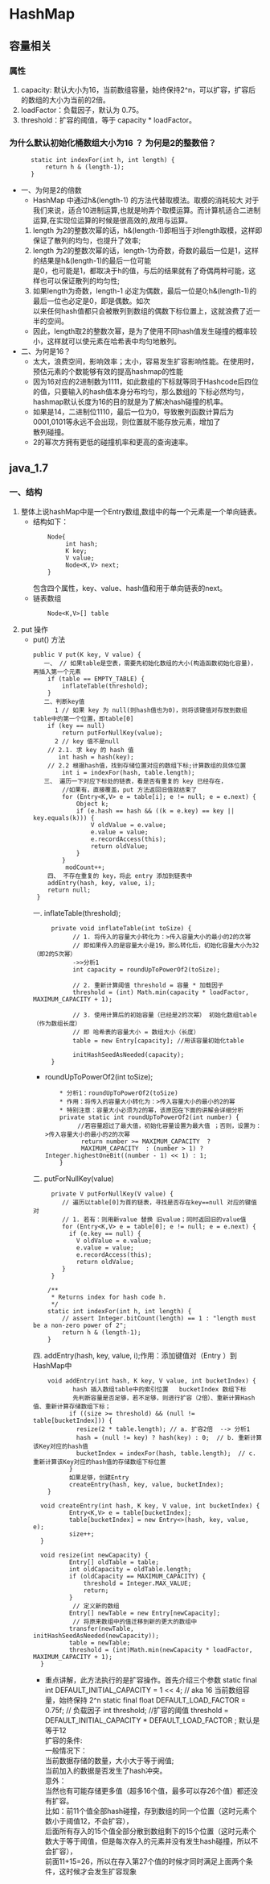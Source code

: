 # HashMap
## 容量相关
### 属性
  1. capacity: 默认大小为16，当前数组容量，始终保持2^n，可以扩容，扩容后的数组的大小为当前的2倍。
  2. loadFactor：负载因子，默认为 0.75。
  3. threshold：扩容的阈值，等于 capacity * loadFactor。
### 为什么默认初始化桶数组大小为16 ？ 为何是2的整数倍？
  ```
        static int indexFor(int h, int length) { 
            return h & (length-1);
        }
  ```
  - 一、为何是2的倍数
      - HashMap 中通过h&(length-1) 的方法代替取模法。取模的消耗较大
        对于我们来说，适合10进制运算,也就是哟弄个取模运算。而计算机适合二进制运算,在实现位运算的时候是很高效的,故用与运算。
      1. length 为2的整数次幂的话，h&(length-1)即相当于对length取模，这样即保证了散列的均匀，也提升了效率;   
      2. length 为2的整数次幂的话，length-1为奇数，奇数的最后一位是1，这样的结果是h&(length-1)的最后一位可能   
         是0，也可能是1，都取决于h的值，与后的结果就有了奇偶两种可能，这样也可以保证散列的均匀性;
      3. 如果length为奇数，length-1 必定为偶数，最后一位是0;h&(length-1)的最后一位也必定是0，即是偶数。如次  
         以来任何hash值都只会被散列到数组的偶数下标位置上，这就浪费了近一半的空间。
      - 因此，length取2的整数次幂，是为了使用不同hash值发生碰撞的概率较小，这样就可以使元素在哈希表中均匀地散列。   
  - 二、为何是16？   
      - 太大，浪费空间，影响效率；太小，容易发生扩容影响性能。在使用时，预估元素的个数能够有效的提高hashmap的性能
      - 因为16对应的2进制数为1111，如此数组的下标就等同于Hashcode后四位的值，只要输入的hash值本身分布均匀，那么数组的
        下标必然均匀，hashmap默认长度为16的目的就是为了解决hash碰撞的机率。
      - 如果是14，二进制位1110，最后一位为0，导致散列函数计算后为0001,0101等永远不会出现，则位置就不能存放元素，增加了   
        散列碰撞。
      - 2的幂次方拥有更低的碰撞机率和更高的查询速率。
## java_1.7
### 一、结构
  1. 整体上说hashMap中是一个Entry数组,数组中的每一个元素是一个单向链表。      
     - 结构如下：
         ```
             Node{
                  int hash;
                  K key;
                  V value;
                  Node<K,V> next;
             }
         ```
        包含四个属性，key、value、hash值和用于单向链表的next。
     - 链表数组
         ```
             Node<K,V>[] table
         ```
  2. put 操作
     - put() 方法
        ```
        public V put(K key, V value) {
           一、 // 如果table是空表，需要先初始化数组的大小(构造函数初始化容量)，再插入第一个元素
            if (table == EMPTY_TABLE) {
                inflateTable(threshold);
            }
           二、判断key值
              1 // 如果 key 为 null(则hash值也为0)，则将该键值对存放到数组table中的第一个位置，即table[0]
            if (key == null)
                return putForNullKey(value);
              2 // key 值不是null
            // 2.1. 求 key 的 hash 值
               int hash = hash(key);
            // 2.2 根据hash值，找到存储位置对应的数组下标;计算数组的具体位置
                int i = indexFor(hash, table.length);
           三、 遍历一下对应下标处的链表，看是否有重复的 key 已经存在，
                //如果有，直接覆盖，put 方法返回旧值就结束了
                for (Entry<K,V> e = table[i]; e != null; e = e.next) {
                    Object k;
                    if (e.hash == hash && ((k = e.key) == key || key.equals(k))) {
                        V oldValue = e.value;
                        e.value = value;
                        e.recordAccess(this);
                        return oldValue;
                    }
                }
                 modCount++;
            四、 不存在重复的 key，将此 entry 添加到链表中
            addEntry(hash, key, value, i);
            return null;
         }
        ```
        一. inflateTable(threshold);
        ```
             private void inflateTable(int toSize) {  
                   // 1. 将传入的容量大小转化为：>传入容量大小的最小的2的次幂
                   // 即如果传入的是容量大小是19，那么转化后，初始化容量大小为32（即2的5次幂）
                   ->>分析1
                   int capacity = roundUpToPowerOf2(toSize);   
                
                   // 2. 重新计算阈值 threshold = 容量 * 加载因子  
                   threshold = (int) Math.min(capacity * loadFactor, MAXIMUM_CAPACITY + 1);  
                
                   // 3. 使用计算后的初始容量（已经是2的次幂） 初始化数组table（作为数组长度）
                   // 即 哈希表的容量大小 = 数组大小（长度）
                   table = new Entry[capacity]; //用该容量初始化table  
                    
                   initHashSeedAsNeeded(capacity);  
             }  
        ```
          - roundUpToPowerOf2(int toSize);
            ```
                * 分析1：roundUpToPowerOf2(toSize)
                * 作用：将传入的容量大小转化为：>传入容量大小的最小的2的幂
                * 特别注意：容量大小必须为2的幂，该原因在下面的讲解会详细分析
                private static int roundUpToPowerOf2(int number) {  
                     //若容量超过了最大值，初始化容量设置为最大值 ；否则，设置为：>传入容量大小的最小的2的次幂
                      return number >= MAXIMUM_CAPACITY  ? 
                      MAXIMUM_CAPACITY  : (number > 1) ? Integer.highestOneBit((number - 1) << 1) : 1; 
                }
            ```
        二. putForNullKey(value)
        ```
             private V putForNullKey(V value) {  
                // 遍历以table[0]为首的链表，寻找是否存在key==null 对应的键值对
                // 1. 若有：则用新value 替换 旧value；同时返回旧的value值
                for (Entry<K,V> e = table[0]; e != null; e = e.next) {  
                  if (e.key == null) {   
                    V oldValue = e.value;  
                    e.value = value;  
                    e.recordAccess(this);  
                    return oldValue;  
                }  
             }  
        ```
        ```
            /**
             * Returns index for hash code h.
             */
            static int indexFor(int h, int length) {
                // assert Integer.bitCount(length) == 1 : "length must be a non-zero power of 2";
                return h & (length-1);
            } 
       ```
        四. addEntry(hash, key, value, i);作用：添加键值对（Entry ）到 HashMap中
        ```
            void addEntry(int hash, K key, V value, int bucketIndex) {  
                   hash 插入数组table中的索引位置   bucketIndex 数组下标
                   先判断容量是否足够，若不足够，则进行扩容（2倍）、重新计算Hash值、重新计算存储数组下标；
                  if ((size >= threshold) && (null != table[bucketIndex])) {  
                    resize(2 * table.length); // a. 扩容2倍  --> 分析1
                    hash = (null != key) ? hash(key) : 0;  // b. 重新计算该Key对应的hash值
                    bucketIndex = indexFor(hash, table.length);  // c. 重新计算该Key对应的hash值的存储数组下标位置
                  }
                  如果足够，创建Entry
                  createEntry(hash, key, value, bucketIndex);
            }  
        ```
        ```
          void createEntry(int hash, K key, V value, int bucketIndex) {
                  Entry<K,V> e = table[bucketIndex];
                  table[bucketIndex] = new Entry<>(hash, key, value, e);
                  size++;
          }
        ```
         ```
           void resize(int newCapacity) {
                   Entry[] oldTable = table;
                   int oldCapacity = oldTable.length;
                   if (oldCapacity == MAXIMUM_CAPACITY) {
                       threshold = Integer.MAX_VALUE;
                       return;
                   }
                    // 定义新的数组
                   Entry[] newTable = new Entry[newCapacity];
                    // 将原来数组中的值迁移到新的更大的数组中
                   transfer(newTable, initHashSeedAsNeeded(newCapacity));
                   table = newTable;
                   threshold = (int)Math.min(newCapacity * loadFactor, MAXIMUM_CAPACITY + 1);
           }
        ```   
       - 重点讲解，此方法执行的是扩容操作。首先介绍三个参数 
         static final int DEFAULT_INITIAL_CAPACITY = 1 << 4; // aka 16  当前数组容量，始终保持 2^n
         static final float DEFAULT_LOAD_FACTOR = 0.75f;   // 负载因子
         int threshold;   //扩容的阈值
         threshold = DEFAULT_INITIAL_CAPACITY * DEFAULT_LOAD_FACTOR ;  默认是等于12   
        扩容的条件:     
           一般情况下：   
               当前数据存储的数量，大小大于等于阙值;   
               当前加入的数据是否发生了hash冲突。   
           意外：   
                当然也有可能存储更多值（超多16个值，最多可以存26个值）都还没有扩容。   
           比如：前11个值全部hash碰撞，存到数组的同一个位置（这时元素个数小于阈值12，不会扩容），   
                后面所有存入的15个值全部分散到数组剩下的15个位置（这时元素个数大于等于阈值，但是每次存入的元素并没有发生hash碰撞，所以不会扩容），   
                前面11+15=26，所以在存入第27个值的时候才同时满足上面两个条件，这时候才会发生扩容现象    
         
    

